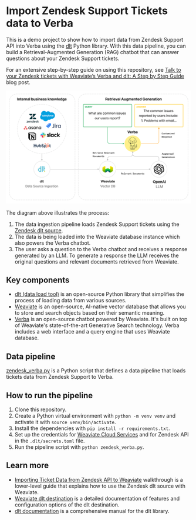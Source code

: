 # Import Zendesk Support Tickets data to Verba

This is a demo project to show how to import data from Zendesk Support API into Verba using the [dlt](https://github.com/dlt-hub/dlt) Python library. With this data pipeline, you can build a Retrieval-Augmented Generation (RAG) chatbot that can answer questions about your Zendesk Support tickets.

For an extensive step-by-step guide on using this repository, see [Talk to your Zendesk tickets with Weaviate’s Verba and dlt: A Step by Step Guide](https://dlthub.com/docs/blog/verba-dlt-zendesk) blog post.

![A diagram showing the data pipeline that loads Zendesk Support tickets data to Verba.](dlt-verba-rag.png)

The diagram above illustrates the process:
1. The data ingestion pipeline loads Zendesk Support tickets using the [Zendesk dlt source](https://dlthub.com/docs/dlt-ecosystem/verified-sources/zendesk).
2. The data is being loaded into the Weaviate database instance which also powers the Verba chatbot.
3. The user asks a question to the Verba chatbot and receives a response generated by an LLM. To generate a response the LLM receives the original questions and relevant documents retrieved from Weaviate.

## Key components

- [dlt (data load tool)](https://github.com/dlt-hub/dlt) is an open-source Python library that simplifies the process of loading data from various sources.
- [Weaviate](https://weaviate.io/) is an open-source, AI-native vector database that allows you to store and search objects based on their semantic meaning.
- [Verba](https://github.com/weaviate/Verba) is an open-source chatbot powered by Weaviate. It's built on top of Weaviate's state-of-the-art Generative Search technology. Verba includes a web interface and a query engine that uses Weaviate database.

## Data pipeline

[zendesk_verba.py](zendesk_verba.py) is a Python script that defines a data pipeline that loads tickets data from Zendesk Support to Verba.

## How to run the pipeline

1. Clone this repository.
2. Create a Python virtual environment with `python -m venv venv` and activate it with `source venv/bin/activate`.
3. Install the dependencies with `pip install -r requirements.txt`.
4. Set up the credentials for [Weaviate Cloud Services](https://console.weaviate.cloud/) and for Zendesk API in the `.dlt/secrets.toml` file.
5. Run the pipeline script with `python zendesk_verba.py`.

## Learn more

- [Importing Ticket Data from Zendesk API to Weaviate](https://dlthub.com/docs/walkthroughs/zendesk-weaviate) walkthrough is a lower-level guide that explains how to use the Zendesk dlt source with Weaviate.
- [Weaviate dlt destination](https://dlthub.com/docs/dlt-ecosystem/destinations/weaviate) is a detailed documentation of features and configuration options of the dlt destination.
- [dlt documentation](https://dlthub.com/docs/) is a comprehensive manual for the dlt library.
